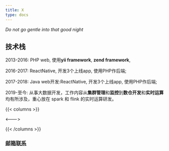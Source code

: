 ```yaml
---
title: X
type: docs
---
```


*Do not go gentle into that good night*


## 技术栈

2013-2016: PHP web, 使用**yii framework**, **zend framework**,

2016-2017:  ReactNative, 开发3个上线app, 使用PHP作后端;

2017-2018:  Java web开发:ReactNative, 开发3个上线app, 使用PHP作后端;

2019-至今: 从事大数据开发，工作内容从**集群管理**和**监控**到**数仓开发**和**实时运算**均有所涉及，重心放在 spark 和 flink 的实时运算研发。

{{< columns >}}

<--->

{{< /columns >}}



### [邮箱联系](mailto:yagoodidea@gmail.com)

